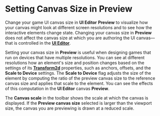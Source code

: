 # Setting Canvas Size in Preview<a name="ui-editor-previewing-setting-size"></a>

Change your game UI canvas size in **UI Editor** **Preview** to visualize how your canvas might look at different screen resolutions and to see how the interactive elements change state\. Changing your canvas size in **Preview** does not affect the canvas size at which you are authoring the UI canvas—that is controlled in the [**UI Editor**](ui-editor-changing-size.md)\.

Setting your canvas size in **Preview** is useful when designing games that run on devices that have multiple resolutions\. You can see at different resolutions how an element's size and position changes based on the settings of its [**Transform2d**](ui-editor-anchors.md) properties, such as anchors, offsets, and the **Scale to Device** settings\. The **Scale to Device** flag adjusts the size of the element by computing the ratio of the preview canvas size to the reference canvas size and applies that scale to the element\. You can see the effects of this computation in the **UI Editor** canvas **Preview**\.

The **Canvas scale** in the toolbar shows the scale at which the canvas is displayed\. If the **Preview canvas size** selected is larger than the viewport size, the canvas you are previewing is drawn at a reduced scale\.